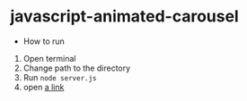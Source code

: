 # javascript-animated-carousel

- How to run

1) Open terminal
2) Change path to the directory
3) Run ```node server.js```
4) open [a link](http://localhost:8000/)
